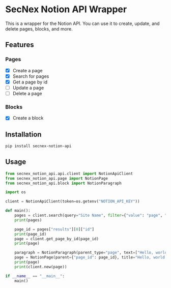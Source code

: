 # SecNex Notion API Wrapper

This is a wrapper for the Notion API. You can use it to create, update, and delete pages, blocks, and more.

## Features

### Pages

- [x] Create a page
- [x] Search for pages
- [x] Get a page by id
- [ ] Update a page
- [ ] Delete a page

### Blocks

- [x] Create a block

## Installation

```bash
pip install secnex-notion-api
```

## Usage

```python
from secnex_notion_api.api.client import NotionApiClient
from secnex_notion_api.page import NotionPage
from secnex_notion_api.block import NotionParagraph

import os

client = NotionApiClient(token=os.getenv("NOTION_API_KEY"))

def main():
    pages = client.search(query="Site Name", filter={"value": "page", "property": "object"})
    print(pages)

    page_id = pages["results"][0]["id"]
    print(page_id)
    page = client.get_page_by_id(page_id)
    print(page)

    paragraph = NotionParagraph(parent_type="page", text=["Hello, world!"])
    page = NotionPage(parent={"page_id": page_id}, title="Hello, world!", blocks=[paragraph], properties=pages["results"][0]["properties"])
    print(page)
    print(client.new(page))

if __name__ == "__main__":
    main()
```
